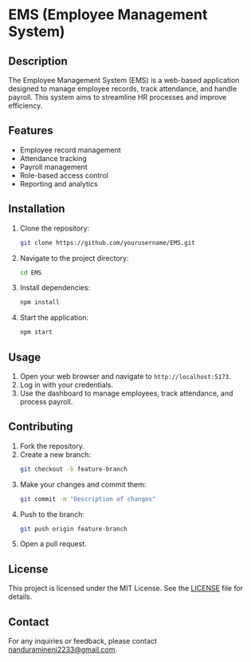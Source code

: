 # EMS (Employee Management System)

## Description
The Employee Management System (EMS) is a web-based application designed to manage employee records, track attendance, and handle payroll. This system aims to streamline HR processes and improve efficiency.

## Features
- Employee record management
- Attendance tracking
- Payroll management
- Role-based access control
- Reporting and analytics

## Installation
1. Clone the repository:
    ```bash
    git clone https://github.com/yourusername/EMS.git
    ```
2. Navigate to the project directory:
    ```bash
    cd EMS
    ```
3. Install dependencies:
    ```bash
    npm install
    ```
4. Start the application:
    ```bash
    npm start
    ```

## Usage
1. Open your web browser and navigate to `http://localhost:5173`.
2. Log in with your credentials.
3. Use the dashboard to manage employees, track attendance, and process payroll.

## Contributing
1. Fork the repository.
2. Create a new branch:
    ```bash
    git checkout -b feature-branch
    ```
3. Make your changes and commit them:
    ```bash
    git commit -m "Description of changes"
    ```
4. Push to the branch:
    ```bash
    git push origin feature-branch
    ```
5. Open a pull request.

## License
This project is licensed under the MIT License. See the [LICENSE](LICENSE) file for details.

## Contact
For any inquiries or feedback, please contact [nanduramineni2233@gmail.com](mailto:nanduramineni2233@gmail.com).
